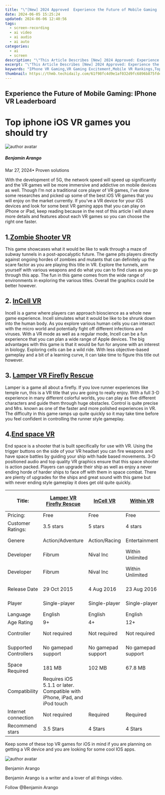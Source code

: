 ```yaml
---
title: "\"[New] 2024 Approved  Experience the Future of Mobile Gaming  IPhone VR Leaderboard\""
date: 2024-06-05 15:25:24
updated: 2024-06-06 12:40:56
tags: 
  - screen-recording
  - ai video
  - ai audio
  - ai auto
categories: 
  - ai
  - screen
description: "\"This Article Describes [New] 2024 Approved: Experience the Future of Mobile Gaming: IPhone VR Leaderboard\""
excerpt: "\"This Article Describes [New] 2024 Approved: Experience the Future of Mobile Gaming: IPhone VR Leaderboard\""
keywords: "IPhone VR Gaming,VR Gaming Excitement,Mobile VR Rankings,Top iPhone VR Games,Future VR Gaming Trends,IPhone Leaderboard VR,Mobile VR Innovations"
thumbnail: https://thmb.techidaily.com/61f98fc4d9e1af032d9fc6896b875fde870b9cc610ca573f8ea2783fc3752f47.jpg
---
```


## Experience the Future of Mobile Gaming: IPhone VR Leaderboard

# Top iphone iOS VR games you should try

![author avatar](https://images.wondershare.com/filmora/article-images/benjamin-arango-author.jpg)

##### Benjamin Arango

 Mar 27, 2024• Proven solutions

With the development of 5G, the network speed will speed up significantly and the VR games will be more immersive and addictive on mobile devices as well. Though I’m not a traditional core player of VR games, I’ve done some researches and picked up some of the best iOS VR games that you will enjoy on the market currently. If you’ve a VR device for your iOS devices and look for some best VR gaming apps that you can play on iPhone or iPad, keep reading because in the rest of this article I will share more details and features about each VR games so you can choose the right one faster.

## 1.[Zombie Shooter VR](https://itunes.apple.com/cn/app/zombie-shooter-vr/id935707913?mt=8)

This game showcases what it would be like to walk through a maze of subway tunnels in a post-apocalyptic future. The game pits players directly against ongoing hordes of zombies and mutants that can definitely up the scare factor as you are playing this title in VR. Explore the tunnels, arm yourself with various weapons and do what you can to find clues as you go through this app. The fun in this game comes from the wide range of environments in exploring the various titles. Overall the graphics could be better however.

## 2. [InCell VR](https://itunes.apple.com/cn/app/incell-vr-cardboard/id1044805956?mt=8)

Incell is a game where players can approach bioscience as a whole new game experience. Incell simulates what it would be like to be shrunk down into the human body. As you explore various human cells you can interact with the micro world and potentially fight off different infections and viruses. With a VR mode as well as a regular mode, Incell can be a fun experience that you can plan a wide range of Apple devices. The big advantages with this game is that it would be fun for anyone with an interest in biology. Exploring cells can be a wild ride. With less objective-based gameplay and a bit of a learning curve, it can take time to figure this title out however.

## 3. [Lamper VR Firefly Rescue](https://itunes.apple.com/cn/app/lamper-vr-firefly-rescue/id1059593339?mt=8)

Lamper is a game all about a firefly. If you love runner experiences like temple run, this is a VR title that you are going to really enjoy. With a full 3-D experience in many different colorful worlds, you can play as five different characters and guide them through huge obstacles. Control is quite precise and Mrs. known as one of the faster and more polished experiences in VR. The difficulty in this game ramps up quite quickly so it may take time before you feel confident in controlling the runner style gameplay.

## 4.[End space VR](https://itunes.apple.com/cn/app/end-space-vr-for-cardboard/id1056999701?mt=8)

End space is a shooter that is built specifically for use with VR. Using the trigger buttons on the side of your VR headset you can fire weapons and have space battles by guiding your ship with hade based movements. 3-D positioned audio and top quality VR graphics ensure that this space shooter is action packed. Players can upgrade their ship as well as enjoy a never ending horde of harder ships to face off with them in space combat. There are plenty of upgrades for the ships and great sound with this game but with never ending style gameplay it does get old quite quickly.

| Title:                | [Lamper VR Firefly Rescue](https://itunes.apple.com/cn/app/zombie-shooter-vr/id935707913?mt=8) | [ InCell VR ](https://itunes.apple.com/cn/app/incell-vr-cardboard/id1044805956?mt=8) | [ Within VR ](https://itunes.apple.com/cn/app/within-vr-virtual-reality/id959327054?mt=8) | [ Lamper VR Firefly Rescue ](https://itunes.apple.com/cn/app/lamper-vr-firefly-rescue/id1059593339?mt=8) | [End space VR ](https://itunes.apple.com/cn/app/end-space-vr-for-cardboard/id1056999701?mt=8) |
| --------------------- | ----------------------------------------------------------------------------------------- | ------------------------------------------------------------------------------------ | ----------------------------------------------------------------------------------------- | -------------------------------------------------------------------------------------------------------- | --------------------------------------------------------------------------------------------- |
| Pricing:              | Free                                                                                      | Free                                                                                 | Free                                                                                      | £0.79                                                                                                    | £0.99                                                                                         |
| Customer Ratings:     | 3.5 stars                                                                                 | 5 stars                                                                              | 4 stars                                                                                   | 5 stars                                                                                                  | 4.5 stars                                                                                     |
| Genere                | Action/Adventure                                                                          | Action/Racing                                                                        | Entertainment                                                                             | Action/Racing                                                                                            | Flight/Sci-fi                                                                                 |
| Developer             | Fibrum                                                                                    | Nival Inc                                                                            | Within Unlimited                                                                          | Archiact Interactive                                                                                     | Justin Wasilenko                                                                              |
| Developer             | Fibrum                                                                                    | Nival Inc                                                                            | Within Unlimited                                                                          | Archiact Interactive LTD                                                                                 | Justin Wasilenko                                                                              |
| Release Date          | 29 Oct 2015                                                                               | 4 Aug 2016                                                                           | 23 Aug 2016                                                                               | 20 Dec 2015                                                                                              | 11 April 2016                                                                                 |
| Player                | Single-player                                                                             | Single-player                                                                        | Single-player                                                                             | Single-player                                                                                            | Single-player                                                                                 |
| Language              | English                                                                                   | English                                                                              | English                                                                                   | English                                                                                                  | English                                                                                       |
| Age Rating            | 9+                                                                                        | 4+                                                                                   | 12+                                                                                       | 9+                                                                                                       | 9+                                                                                            |
| Controller            | Not required                                                                              | Not required                                                                         | Not required                                                                              | Not required                                                                                             | Not required                                                                                  |
| Supported Controllers | No gamepad support                                                                        | No gamepad support                                                                   | No gamepad support                                                                        | No gamepad support                                                                                       | No gamepad support                                                                            |
| Space Required        | 181 MB                                                                                    | 102 MB                                                                               | 67.8 MB                                                                                   | 93.9 MB                                                                                                  | 96.6 MB                                                                                       |
| Compatibility         | Requires iOS 5.1.1 or later. Compatible with iPhone, iPad, and iPod touch                 |                                                                                      |                                                                                           |                                                                                                          |                                                                                               |
| Internet connection   | Not required                                                                              | Required                                                                             | Required                                                                                  | Not required                                                                                             | Not required                                                                                  |
| Recommend stars       | 3.5 Stars                                                                                 | 4 Stars                                                                              | 4 Stars                                                                                   | 3.5 Stars                                                                                                | 4 Stars                                                                                       |

Keep some of these top VR games for iOS in mind if you are planning on getting a VR device and you are looking for some cool IOS apps.

![author avatar](https://images.wondershare.com/filmora/article-images/benjamin-arango-author.jpg)

Benjamin Arango

Benjamin Arango is a writer and a lover of all things video.

Follow @Benjamin Arango


<ins class="adsbygoogle"
     style="display:block"
     data-ad-format="autorelaxed"
     data-ad-client="ca-pub-7571918770474297"
     data-ad-slot="1223367746"></ins>



<ins class="adsbygoogle"
     style="display:block"
     data-ad-client="ca-pub-7571918770474297"
     data-ad-slot="8358498916"
     data-ad-format="auto"
     data-full-width-responsive="true"></ins>

